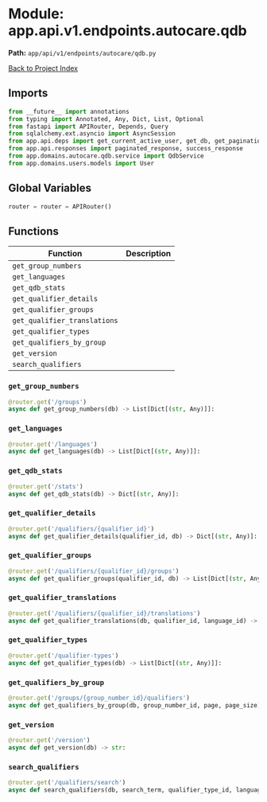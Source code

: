 # Module: app.api.v1.endpoints.autocare.qdb

**Path:** `app/api/v1/endpoints/autocare/qdb.py`

[Back to Project Index](../../../../../../index.md)

## Imports
```python
from __future__ import annotations
from typing import Annotated, Any, Dict, List, Optional
from fastapi import APIRouter, Depends, Query
from sqlalchemy.ext.asyncio import AsyncSession
from app.api.deps import get_current_active_user, get_db, get_pagination
from app.api.responses import paginated_response, success_response
from app.domains.autocare.qdb.service import QdbService
from app.domains.users.models import User
```

## Global Variables
```python
router = router = APIRouter()
```

## Functions

| Function | Description |
| --- | --- |
| `get_group_numbers` |  |
| `get_languages` |  |
| `get_qdb_stats` |  |
| `get_qualifier_details` |  |
| `get_qualifier_groups` |  |
| `get_qualifier_translations` |  |
| `get_qualifier_types` |  |
| `get_qualifiers_by_group` |  |
| `get_version` |  |
| `search_qualifiers` |  |

### `get_group_numbers`
```python
@router.get('/groups')
async def get_group_numbers(db) -> List[Dict[(str, Any)]]:
```

### `get_languages`
```python
@router.get('/languages')
async def get_languages(db) -> List[Dict[(str, Any)]]:
```

### `get_qdb_stats`
```python
@router.get('/stats')
async def get_qdb_stats(db) -> Dict[(str, Any)]:
```

### `get_qualifier_details`
```python
@router.get('/qualifiers/{qualifier_id}')
async def get_qualifier_details(qualifier_id, db) -> Dict[(str, Any)]:
```

### `get_qualifier_groups`
```python
@router.get('/qualifiers/{qualifier_id}/groups')
async def get_qualifier_groups(qualifier_id, db) -> List[Dict[(str, Any)]]:
```

### `get_qualifier_translations`
```python
@router.get('/qualifiers/{qualifier_id}/translations')
async def get_qualifier_translations(db, qualifier_id, language_id) -> List[Dict[(str, Any)]]:
```

### `get_qualifier_types`
```python
@router.get('/qualifier-types')
async def get_qualifier_types(db) -> List[Dict[(str, Any)]]:
```

### `get_qualifiers_by_group`
```python
@router.get('/groups/{group_number_id}/qualifiers')
async def get_qualifiers_by_group(db, group_number_id, page, page_size) -> Dict[(str, Any)]:
```

### `get_version`
```python
@router.get('/version')
async def get_version(db) -> str:
```

### `search_qualifiers`
```python
@router.get('/qualifiers/search')
async def search_qualifiers(db, search_term, qualifier_type_id, language_id, page, page_size) -> Dict[(str, Any)]:
```

